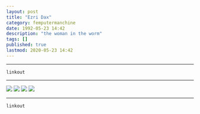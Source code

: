 ```yaml
---
layout: post
title: "Ezri Dax"
category: femputermanchine
date: 1992-05-23 14:42
description: "the woman in the worm"
tags: []
published: true
lastmod: 2020-05-23 14:42
---
```


*****

`linkout`

*****

<img src="{{ site.url }}/assets/img/ca20.jpg" />

<img src="{{ site.url }}/assets/img/ca21.jpg" />

<img src="{{ site.url }}/assets/img/ca22.jpg" />

<img src="{{ site.url }}/assets/img/ca23.jpg" />


*****
`linkout`
